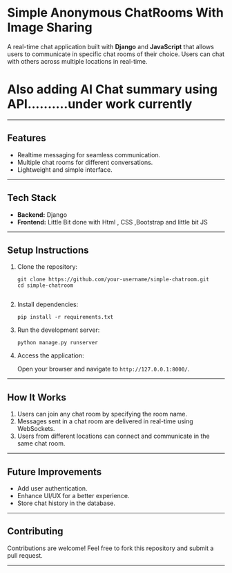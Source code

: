 <h1>Simple Anonymous ChatRooms With Image Sharing </h1>

<p>A real-time chat application built with <strong>Django</strong> and <strong>JavaScript</strong> that allows users to communicate in specific chat rooms of their choice. Users can chat with others across multiple locations in real-time.</p>
<h1>Also adding AI Chat summary using API..........under work currently</h1>
<hr>

<h2>Features</h2>
<ul>
  <li>Realtime messaging for seamless communication.</li>
  <li>Multiple chat rooms for different conversations.</li>
  <li>Lightweight and simple interface.</li>
</ul>

<hr>

<h2>Tech Stack</h2>
<ul>
  <li><strong>Backend:</strong> Django</li>
  <li><strong>Frontend:</strong> Little Bit done with Html , CSS ,Bootstrap and little bit JS </li>
</ul>

<hr>

<h2>Setup Instructions</h2>
<ol>
  <li>Clone the repository:
    <pre><code>git clone https://github.com/your-username/simple-chatroom.git
cd simple-chatroom
    </code></pre>
  </li>
  <li>Install dependencies:
    <pre><code>pip install -r requirements.txt</code></pre>
  </li>
  <li>Run the development server:
    <pre><code>python manage.py runserver</code></pre>
  </li>
  <li>Access the application:
    <p>Open your browser and navigate to <code>http://127.0.0.1:8000/</code>.</p>
  </li>
</ol>

<hr>

<h2>How It Works</h2>
<ol>
  <li>Users can join any chat room by specifying the room name.</li>
  <li>Messages sent in a chat room are delivered in real-time using WebSockets.</li>
  <li>Users from different locations can connect and communicate in the same chat room.</li>
</ol>

<hr>

<h2>Future Improvements</h2>
<ul>
  <li>Add user authentication.</li>
  <li>Enhance UI/UX for a better experience.</li>
  <li>Store chat history in the database.</li>
</ul>

<hr>

<h2>Contributing</h2>
<p>Contributions are welcome! Feel free to fork this repository and submit a pull request.</p>

<hr>
